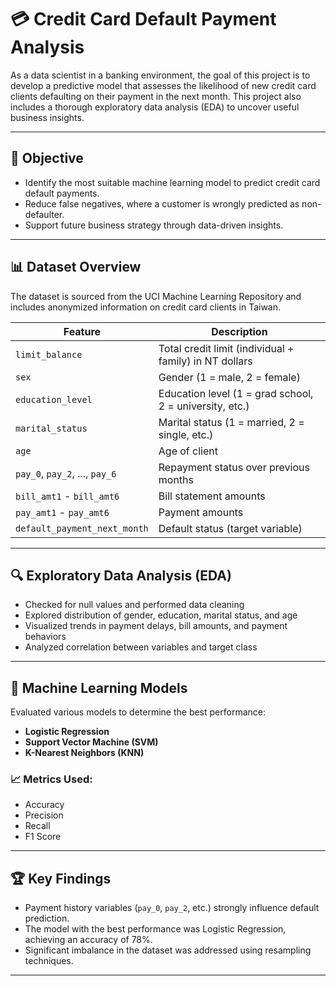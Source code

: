 # 💳 Credit Card Default Payment Analysis

As a data scientist in a banking environment, the goal of this project is to develop a predictive model that assesses the likelihood of new credit card clients defaulting on their payment in the next month. This project also includes a thorough exploratory data analysis (EDA) to uncover useful business insights.

---

## 🎯 Objective

- Identify the most suitable machine learning model to predict credit card default payments.
- Reduce false negatives, where a customer is wrongly predicted as non-defaulter.
- Support future business strategy through data-driven insights.

---

## 📊 Dataset Overview

The dataset is sourced from the UCI Machine Learning Repository and includes anonymized information on credit card clients in Taiwan.

| Feature | Description |
|--------|-------------|
| `limit_balance` | Total credit limit (individual + family) in NT dollars |
| `sex` | Gender (1 = male, 2 = female) |
| `education_level` | Education level (1 = grad school, 2 = university, etc.) |
| `marital_status` | Marital status (1 = married, 2 = single, etc.) |
| `age` | Age of client |
| `pay_0`, `pay_2`, ..., `pay_6` | Repayment status over previous months |
| `bill_amt1` - `bill_amt6` | Bill statement amounts |
| `pay_amt1` - `pay_amt6` | Payment amounts |
| `default_payment_next_month` | Default status (target variable) |

---

## 🔍 Exploratory Data Analysis (EDA)

- Checked for null values and performed data cleaning
- Explored distribution of gender, education, marital status, and age
- Visualized trends in payment delays, bill amounts, and payment behaviors
- Analyzed correlation between variables and target class

---

## 🧠 Machine Learning Models

Evaluated various models to determine the best performance:

- **Logistic Regression**
- **Support Vector Machine (SVM)**
- **K-Nearest Neighbors (KNN)**

### 📈 Metrics Used:

- Accuracy  
- Precision  
- Recall  
- F1 Score

---

## 🏆 Key Findings

- Payment history variables (`pay_0`, `pay_2`, etc.) strongly influence default prediction.
- The model with the best performance was Logistic Regression, achieving an accuracy of 78%.
- Significant imbalance in the dataset was addressed using resampling techniques.

---
